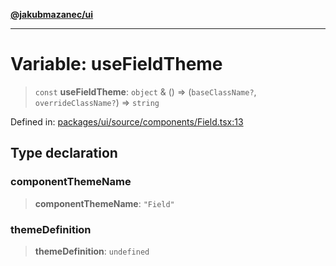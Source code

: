 [**@jakubmazanec/ui**](../README.md)

---

# Variable: useFieldTheme

> `const` **useFieldTheme**: `object` & () => (`baseClassName?`, `overrideClassName?`) => `string`

Defined in:
[packages/ui/source/components/Field.tsx:13](https://github.com/jakubmazanec/tools/blob/d956cf350ae3e6bad1df754a19dfbabb088c1451/packages/ui/source/components/Field.tsx#L13)

## Type declaration

### componentThemeName

> **componentThemeName**: `"Field"`

### themeDefinition

> **themeDefinition**: `undefined`
